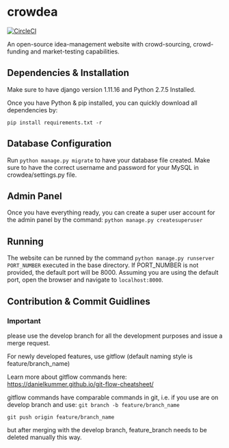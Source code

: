 # crowdea
[![CircleCI](https://circleci.com/bb/crowdea/crowdea/tree/develop.svg?style=svg&circle-token=79a3df7619adb6e30f155aab68340401c217d45d)](https://circleci.com/bb/crowdea/crowdea/tree/develop)

An open-source idea-management website with crowd-sourcing, crowd-funding and market-testing capabilities.

## Dependencies & Installation
Make sure to have django version 1.11.16  and Python 2.7.5 Installed. 

Once you have Python & pip installed, you can quickly download all dependencies by:

```pip install requirements.txt -r```

## Database Configuration

Run ```python manage.py migrate``` to have your database file created. Make sure to have the correct username and password for your MySQL in crowdea/settings.py file.

## Admin Panel
Once you have everything ready, you can create a super user account for the admin panel by the command: ```python manage.py createsuperuser```

## Running 
The website can be runned by the command ```python manage.py runserver PORT_NUMBER``` executed in the base directory. If PORT_NUMBER is not provided, the default port will be 8000. Assuming you are using the default port, open the browser and navigate to ```localhost:8000```.

## Contribution & Commit Guidlines
### Important
please use the develop branch for all the development purposes and issue a merge request.

For newly developed features, use gitflow (default naming style is feature/branch_name)

Learn more about gitflow commands here: https://danielkummer.github.io/git-flow-cheatsheet/

gitflow commands have comparable commands in git, i.e. if you use are on develop branch and use:
```git branch -b feature/branch_name```

```git push origin feature/branch_name```

but after merging with the develop branch, feature_branch needs to be deleted manually this way.


